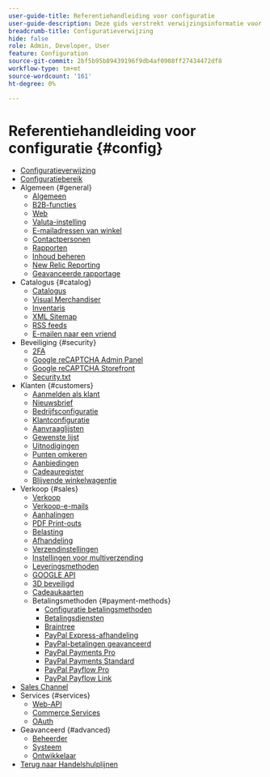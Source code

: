 ```yaml
---
user-guide-title: Referentiehandleiding voor configuratie
user-guide-description: Deze gids verstrekt verwijzingsinformatie voor alle montages van de archiefconfiguratie die van _Admin_ sidebar bij ** worden betreden[!UICONTROL Stores]** > _[!UICONTROL Settings]_ > **[!UICONTROL Configuration]**.
breadcrumb-title: Configuratieverwijzing
hide: false
role: Admin, Developer, User
feature: Configuration
source-git-commit: 2bf5b95b89439196f9db4af0908ff27434472df8
workflow-type: tm+mt
source-wordcount: '161'
ht-degree: 0%

---
```



# Referentiehandleiding voor configuratie {#config}

- [Configuratieverwijzing](guide-overview.md)
- [Configuratiebereik](scope-change.md)
- Algemeen {#general}
   - [Algemeen](./general/general.md)
   - [B2B-functies](./general/b2b-features.md)
   - [Web](./general/web.md)
   - [Valuta-instelling](./general/currency-setup.md)
   - [E-mailadressen van winkel](./general/store-email-addresses.md)
   - [Contactpersonen](./general/contacts.md)
   - [Rapporten](./general/reports.md)
   - [Inhoud beheren](./general/content-management.md)
   - [New Relic Reporting](./general/new-relic-reporting.md)
   - [Geavanceerde rapportage](./general/advanced-reporting.md)
- Catalogus {#catalog}
   - [Catalogus](./catalog/catalog.md)
   - [Visual Merchandiser](./catalog/visual-merchandiser.md)
   - [Inventaris](./catalog/inventory.md)
   - [XML Sitemap](./catalog/xml-sitemap.md)
   - [RSS feeds](./catalog/rss-feeds.md)
   - [E-mailen naar een vriend](./catalog/email-to-a-friend.md)
- Beveiliging {#security}
   - [2FA](./security/2fa.md)
   - [Google reCAPTCHA Admin Panel](./security/google-recaptcha-admin.md)
   - [Google reCAPTCHA Storefront](./security/google-recaptcha-storefront.md)
   - [Security.txt](./security/security-txt.md)
- Klanten {#customers}
   - [Aanmelden als klant](./customers/login-as-customer.md)
   - [Nieuwsbrief](./customers/newsletter.md)
   - [Bedrijfsconfiguratie](./customers/company-configuration.md)
   - [Klantconfiguratie](./customers/customer-configuration.md)
   - [Aanvraaglijsten](./customers/requisition-lists.md)
   - [Gewenste lijst](./customers/wishlist.md)
   - [Uitnodigingen](./customers/invitations.md)
   - [Punten omkeren](./customers/reward-points.md)
   - [Aanbiedingen](./customers/promotions.md)
   - [Cadeauregister](./customers/gift-registry.md)
   - [Blijvende winkelwagentje](./customers/persistent-shopping-cart.md)
- Verkoop {#sales}
   - [Verkoop](./sales/sales.md)
   - [Verkoop-e-mails](./sales/sales-emails.md)
   - [Aanhalingen](./sales/quotes.md)
   - [PDF Print-outs](./sales/pdf-print-outs.md)
   - [Belasting](./sales/tax.md)
   - [Afhandeling](./sales/checkout.md)
   - [Verzendinstellingen](./sales/shipping-settings.md)
   - [Instellingen voor multiverzending](./sales/multishipping-settings.md)
   - [Leveringsmethoden](./sales/delivery-methods.md)
   - [GOOGLE API](./sales/google-api.md)
   - [3D beveiligd](./sales/3d-secure.md)
   - [Cadeaukaarten](./sales/gift-cards.md)
   - Betalingsmethoden {#payment-methods}
      - [Configuratie betalingsmethoden](./sales/payment-methods.md)
      - [Betalingsdiensten](./sales/payment-services.md)
      - [Braintree](./sales/braintree.md)
      - [PayPal Express-afhandeling](./sales/paypal-express-checkout.md)
      - [PayPal-betalingen geavanceerd](./sales/paypal-payments-advanced.md)
      - [PayPal Payments Pro](./sales/paypal-payments-pro.md)
      - [PayPal Payments Standard](./sales/paypal-payments-standard.md)
      - [PayPal Payflow Pro](./sales/paypal-payflow-pro.md)
      - [PayPal Payflow Link](./sales/paypal-payflow-link.md)
- [Sales Channel](./sales-channels.md)
- Services {#services}
   - [Web-API](./services/magento-web-api.md)
   - [Commerce Services](./services/saas.md)
   - [OAuth](./services/oauth.md)
- Geavanceerd {#advanced}
   - [Beheerder](./advanced/admin.md)
   - [Systeem](./advanced/system.md)
   - [Ontwikkelaar](./advanced/developer.md)
- [Terug naar Handelshulplijnen](https://experienceleague.adobe.com/en/docs/commerce-admin/user-guides/home)

